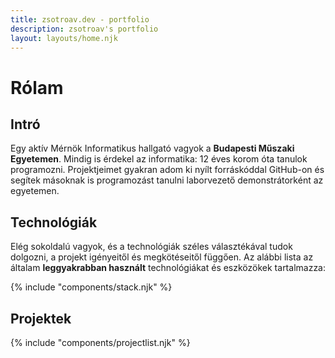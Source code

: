 ```yaml
---
title: zsotroav.dev - portfolio
description: zsotroav's portfolio
layout: layouts/home.njk
---
```


# Rólam

## Intró

Egy aktív Mérnök Informatikus hallgató vagyok a **Budapesti Műszaki Egyetemen**.
Mindig is érdekel az informatika: 12 éves korom óta tanulok programozni.
Projektjeimet gyakran adom ki nyílt forráskóddal GitHub-on és segítek másoknak
is programozást tanulni laborvezető demonstrátorként az egyetemen.

## Technológiák

Elég sokoldalú vagyok, és a technológiák széles választékával tudok dolgozni, a
projekt igényeitől és megkötéseitől függően. Az alábbi lista az általam
**leggyakrabban használt** technológiákat és eszközökek tartalmazza:

{% include "components/stack.njk" %}

## Projektek

{% include "components/projectlist.njk" %}